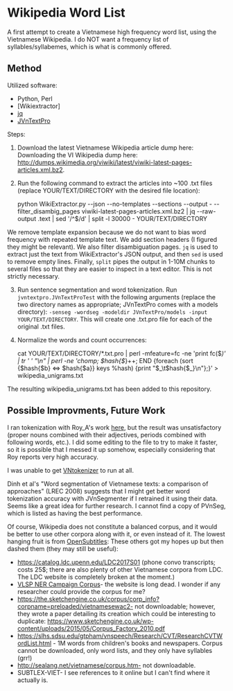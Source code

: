 # Wikipedia Word List

A first attempt to create a Vietnamese high frequency word list, using the Vietnamese Wikipedia. I do NOT want a frequency list of syllables/syllabemes, which is what is commonly offered.

## Method

Utilized software:

* Python, Perl
* [Wikiextractor]
* [jq](https://stedolan.github.io/jq/)
* [JVnTextPro](http://jvntextpro.sourceforge.net/)

Steps:

1. Download the latest Vietnamese Wikipedia article dump here: Downloading the VI Wikipedia dump here: http://dumps.wikimedia.org/viwiki/latest/viwiki-latest-pages-articles.xml.bz2.
2. Run the following command to extract the articles into ~100 .txt files (replace YOUR/TEXT/DIRECTORY with the desired file location):

    python WikiExtractor.py --json --no-templates --sections --output - --filter_disambig_pages viwiki-latest-pages-articles.xml.bz2 | jq --raw-output .text | sed  '/^$/d' | split -l 30000 - YOUR/TEXT/DIRECTORY

We remove template expansion because we do not want to bias word frequency with repeated template text. We add section headers (I figured they might be relevant). We also filter disambiguation pages. `jq` is used to extract just the text from WikiExtractor's JSON output, and then `sed` is used to remove empty lines. Finally, `split` pipes the output in 1-10M chunks to several files so that they are easier to inspect in a text editor. This is not strictly necessary.

3. Run sentence segmentation and word tokenization. Run `jvntextpro.JVnTextProTest` with the following arguments (replace the two directory names as appropriate; JVnTextPro comes with a models directory): `-senseg -wordseg -modeldir JVnTextPro/models -input YOUR/TEXT/DIRECTORY`. This will create one .txt.pro file for each of the original .txt files.

4. Normalize the words and count occurrences:

    cat YOUR/TEXT/DIRECTORY/*.txt.pro | perl -mfeature=fc -ne 'print fc($_)' | tr ' ' "\n" | perl -ne 'chomp; $hash{$_}++; END {foreach (sort {$hash{$b} <=> $hash{$a}} keys %hash) {print "$_\t$hash{$_}\n"};}' > wikipedia_unigrams.txt

The resulting wikipedia_unigrams.txt has been added to this repository.

## Possible Improvments, Future Work

I ran tokenization with Roy_A's work [here](https://github.com/roy-a/Roy_VnTokenizer), but the result was unsatisfactory (proper nouns combined with their adjectives, periods combined with following words, etc.). I did some editing to the file to try to make it faster, so it is possible that I messed it up somehow, especially considering that Roy reports very high accuracy.

I was unable to get [VNtokenizer](mim.hus.vnu.edu.vn/phuonglh/softwares/vnTokenizer) to run at all.

Dinh et al's "Word segmentation of Vietnamese texts: a comparison of approaches" (LREC 2008) suggests that I might get better word tokenization accuracy with JVnSegmenter if I retrained it using their data. Seems like a great idea for further research. I cannot find a copy of PVnSeg, which is listed as having the best performance.

Of course, Wikipedia does not constitute a balanced corpus, and it would be better to use other corpora along with it, or even instead of it. The lowest hanging fruit is from [OpenSubtitles](http://opus.lingfil.uu.se/OpenSubtitles2016.php): These others got my hopes up but then dashed them (they may still be useful):

* https://catalog.ldc.upenn.edu/LDC2017S01 (phone convo transcripts; costs 25$; there are also plenty of other Vietnamese corpora from LDC. The LDC website is completely broken at the moment.)
* [VLSP NER Campaign Corpus](http://vlsp.org.vn/evaluation_campaign_NER)- the website is long dead. I wonder if any researcher could provide the corpus for me?
* https://the.sketchengine.co.uk/corpus/corp_info?corpname=preloaded/vietnamesewac2- not downloadable; however, they wrote a paper detailing its creation which could be interesting to duplicate: https://www.sketchengine.co.uk/wp-content/uploads/2015/05/Corpus_Factory_2010.pdf
* https://slhs.sdsu.edu/gtpham/vnspeech/Research/CVT/ResearchCVTWordList.html - 1M words from children's books and newspapers. Corpus cannot be downloaded, only word lists, and they only have syllables (grr!)
* http://sealang.net/vietnamese/corpus.htm- not downloadable.
* SUBTLEX-VIET- I see references to it online but I can't find where it actually is.


